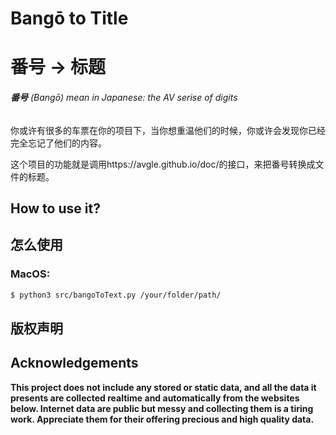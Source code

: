 # Bangō to Title

# 番号 -> 标题

###### **番号** (Bangō) mean in Japanese: the AV serise of digits

你或许有很多的车票在你的项目下，当你想重温他们的时候，你或许会发现你已经完全忘记了他们的内容。

这个项目的功能就是调用https://avgle.github.io/doc/的接口，来把番号转换成文件的标题。

## How to use it?

## 怎么使用

### MacOS:

```bash
$ python3 src/bangoToText.py /your/folder/path/
```

## 版权声明

## Acknowledgements

**This project does not include any stored or static data, and all the data it presents are collected realtime and automatically from the websites below. Internet data are public but messy and collecting them is a tiring work. Appreciate them for their offering precious and high quality data.**